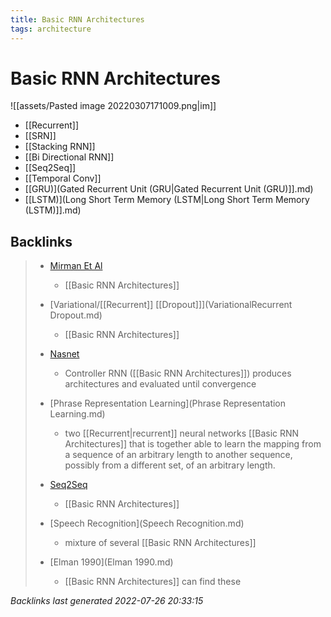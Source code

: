 ```yaml
---
title: Basic RNN Architectures
tags: architecture
---
```


# Basic RNN Architectures

![[assets/Pasted image 20220307171009.png|im]]

- [[Recurrent]]
- [[SRN]]
- [[Stacking RNN]]
- [[Bi Directional RNN]]
- [[Seq2Seq]]
- [[Temporal Conv]]
- [[GRU)](Gated Recurrent Unit (GRU|Gated Recurrent Unit (GRU)]].md)
- [[LSTM)](Long Short Term Memory (LSTM|Long Short Term Memory (LSTM)]].md)
















































## Backlinks

> - [Mirman Et Al](Simulations_Of_language.md)
>   - [[Basic RNN Architectures]]
>    
> - [Variational/[[Recurrent]] [[Dropout]]](VariationalRecurrent Dropout.md)
>   - [[Basic RNN Architectures]]
>    
> - [Nasnet](Nasnet.md)
>   - Controller RNN ([[Basic RNN Architectures]]) produces architectures and evaluated until convergence
>    
> - [Phrase Representation Learning](Phrase Representation Learning.md)
>   - two [[Recurrent|recurrent]] neural networks [[Basic RNN Architectures]] that is together able to learn the mapping from a sequence of an arbitrary length to another sequence, possibly from a different set, of an arbitrary length.
>    
> - [Seq2Seq](Seq2Seq.md)
>   - [[Basic RNN Architectures]]
>    
> - [Speech Recognition](Speech Recognition.md)
>   - mixture of several [[Basic RNN Architectures]]
>    
> - [Elman 1990](Elman 1990.md)
>   - [[Basic RNN Architectures]] can find these

_Backlinks last generated 2022-07-26 20:33:15_
